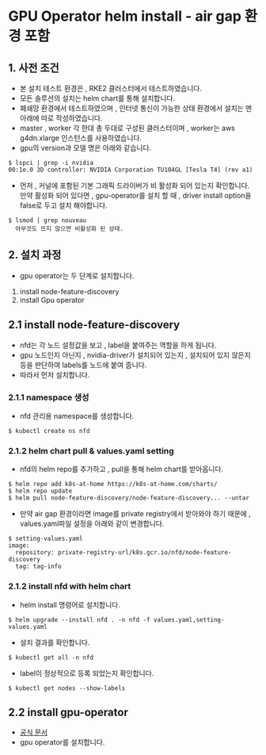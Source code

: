 
# GPU Operator helm install - air gap 환경 포함
## 1. 사전 조건 
- 본 설치 테스트 환경은 , RKE2 클러스터에서 테스트하였습니다.
- 모든 솔루션의 설치는 helm chart를 통해 설치합니다.
- 폐쇄망 환경에서 테스트하였으며 , 인터넷 통신이 가능한 상태 환경에서 설치는 맨 아래에 따로 작성하였습니다.
- master , worker 각 한대 총 두대로 구성된 클러스터이며 , worker는 aws g4dn.xlarge 인스턴스를 사용하였습니다.
- gpu의 version과 모델 명은 아래와 같습니다.
```
$ lspci | grep -i nvidia
00:1e.0 3D controller: NVIDIA Corporation TU104GL [Tesla T4] (rev a1)
```
- 먼저 , 커널에 포함된 기본 그래픽 드라이버가 비 활성화 되어 있는지 확인합니다.
  만약 활성화 되어 있다면 , gpu-operator를 설치 할 때 , driver install option을 false로 두고 설치 해야합니다.
  
```
$ lsmod | grep nouveau
  아무것도 뜨지 않으면 비활성화 된 상태.
```

## 2. 설치 과정
- gpu operator는 두 단계로 설치합니다.
1. install node-feature-discovery 
2. install Gpu operator
## 2.1 install node-feature-discovery 
- nfd는 각 노드 설정값을 보고 , label을 붙여주는 역할을 하게 됩니다.
- gpu 노드인지 아닌지 , nvidia-driver가 설치되어 있는지 , 설치되어 있지 않은지 등을 판단하여 labels를 노드에 붙여 줍니다.
- 따라서 먼저 설치합니다.
### 2.1.1 namespace 생성
- nfd 관리용 namespace를 생성합니다.
```
$ kubectl create ns nfd
```
### 2.1.2 helm chart pull & values.yaml setting
- nfd의 helm repo를 추가하고 , pull을 통해 helm chart를 받아옵니다.
```
$ helm repo add k8s-at-home https://k8s-at-home.com/charts/
$ helm repo update
$ helm pull node-feature-discovery/node-feature-discovery... --untar
```
- 만약 air gap 환경이라면 image를 private registry에서 받아와야 하기 때문에 , values.yaml파일 설정을 아래와 같이 변경합니다.
```
$ setting-values.yaml
image:
  repository: private-registry-url/k8s.gcr.io/nfd/node-feature-discovery
  tag: tag-info
```
### 2.1.2 install nfd with helm chart
- helm install 명령어로 설치합니다.
```
$ helm upgrade --install nfd . -n nfd -f values.yaml,setting-values.yaml
```
- 설치 결과를 확인합니다.
```
$ kubectl get all -n nfd
```
- label이 정상적으로 등록 되었는지 확인합니다.
```
$ kubectl get nodes --show-labels 
```
## 2.2 install gpu-operator
- [공식 문서](https://docs.nvidia.com/datacenter/cloud-native/gpu-operator/getting-started.html)
- gpu operator를 설치합니다.